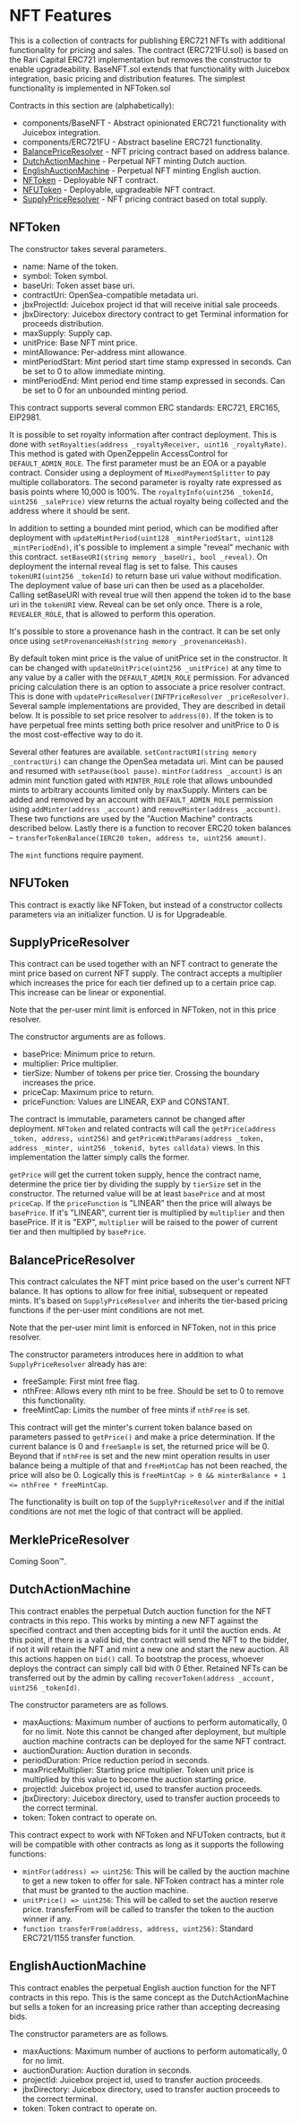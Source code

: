 # NFT Features

This is a collection of contracts for publishing ERC721 NFTs with additional functionality for pricing and sales. The contract (ERC721FU.sol) is based on the Rari Capital ERC721 implementation but removes the constructor to enable upgradeability. BaseNFT.sol extends that functionality with Juicebox integration, basic pricing and distribution features. The simplest functionality is implemented in NFToken.sol

Contracts in this section are (alphabetically):

- components/BaseNFT - Abstract opinionated ERC721 functionality with Juicebox integration.
- components/ERC721FU - Abstract baseline ERC721 functionality.
- [BalancePriceResolver](#balancepriceresolver) - NFT pricing contract based on address balance.
- [DutchActionMachine](#dutchactionmachine) - Perpetual NFT minting Dutch auction.
- [EnglishAuctionMachine](#englishauctionmachine) - Perpetual NFT minting English auction.
- [NFToken](#nftoken) - Deployable NFT contract.
- [NFUToken](#nfutoken) - Deployable, upgradeable NFT contract.
- [SupplyPriceResolver](#supplypriceresolver) - NFT pricing contract based on total supply.

## NFToken

The constructor takes several parameters.

- name: Name of the token.
- symbol: Token symbol.
- baseUri: Token asset base uri.
- contractUri: OpenSea-compatible metadata uri.
- jbxProjectId: Juicebox project id that will receive initial sale proceeds.
- jbxDirectory: Juicebox directory contract to get Terminal information for proceeds distribution.
- maxSupply: Supply cap.
- unitPrice: Base NFT mint price.
- mintAllowance: Per-address mint allowance.
- mintPeriodStart: Mint period start time stamp expressed in seconds. Can be set to 0 to allow immediate minting.
- mintPeriodEnd: Mint period end time stamp expressed in seconds. Can be set to 0 for an unbounded minting period.

This contract supports several common ERC standards: ERC721, ERC165, EIP2981.

It is possible to set royalty information after contract deployment. This is done with `setRoyalties(address _royaltyReceiver, uint16 _royaltyRate)`. This method is gated with OpenZeppelin AccessControl for `DEFAULT_ADMIN_ROLE`. The first parameter must be an EOA or a payable contract. Consider using a deployment of `MixedPaymentSplitter` to pay multiple collaborators. The second parameter is royalty rate expressed as basis points where 10,000 is 100%. The `royaltyInfo(uint256 _tokenId, uint256 _salePrice)` view returns the actual royalty being collected and the address where it should be sent.

In addition to setting a bounded mint period, which can be modified after deployment with `updateMintPeriod(uint128 _mintPeriodStart, uint128 _mintPeriodEnd)`, it's possible to implement a simple "reveal" mechanic with this contract. `setBaseURI(string memory _baseUri, bool _reveal)`. On deployment the internal reveal flag is set to false. This causes `tokenURI(uint256 _tokenId)` to return base uri value without modification. The deployment value of base uri can then be used as a placeholder. Calling setBaseURI with reveal true will then append the token id to the base uri in the `tokenURI` view. Reveal can be set only once. There is a role, `REVEALER_ROLE`, that is allowed to perform this operation.

It's possible to store a provenance hash in the contract. It can be set only once using `setProvenanceHash(string memory _provenanceHash)`.

By default token mint price is the value of unitPrice set in the constructor. It can be changed with `updateUnitPrice(uint256 _unitPrice)` at any time to any value by a caller with the `DEFAULT_ADMIN_ROLE` permission. For advanced pricing calculation there is an option to associate a price resolver contract. This is done with `updatePriceResolver(INFTPriceResolver _priceResolver)`. Several sample implementations are provided, They are described in detail below. It is possible to set price resolver to `address(0)`. If the token is to have perpetual free mints setting both price resolver and unitPrice to 0 is the most cost-effective way to do it.

Several other features are available. `setContractURI(string memory _contractUri)` can change the OpenSea metadata uri. Mint can be paused and resumed with `setPause(bool pause)`. `mintFor(address _account)` is an admin mint function gated with `MINTER_ROLE` role that allows unbounded mints to arbitrary accounts limited only by maxSupply. Minters can be added and removed by an account with `DEFAULT_ADMIN_ROLE` permission using `addMinter(address _account)` and `removeMinter(address _account)`. These two functions are used by the "Auction Machine" contracts described below. Lastly there is a function to recover ERC20 token balances – `transferTokenBalance(IERC20 token, address to, uint256 amount)`.

The `mint` functions require payment.

## NFUToken

This contract is exactly like NFToken, but instead of a constructor collects parameters via an initializer function. U is for Upgradeable.

## SupplyPriceResolver

This contract can be used together with an NFT contract to generate the mint price based on current NFT supply. The contract accepts a multiplier which increases the price for each tier defined up to a certain price cap. This increase can be linear or exponential.

Note that the per-user mint limit is enforced in NFToken, not in this price resolver.

The constructor arguments are as follows.

- basePrice: Minimum price to return.
- multiplier: Price multiplier.
- tierSize: Number of tokens per price tier. Crossing the boundary increases the price.
- priceCap: Maximum price to return.
- priceFunction: Values are LINEAR, EXP and CONSTANT.

The contract is immutable, parameters cannot be changed after deployment. `NFToken` and related contracts will call the `getPrice(address _token, address, uint256)` and `getPriceWithParams(address _token, address _minter, uint256 _tokenid, bytes calldata)` views. In this implementation the latter simply calls the former.

`getPrice` will get the current token supply, hence the contract name, determine the price tier by dividing the supply by `tierSize` set in the constructor. The returned value will be at least `basePrice` and at most `priceCap`. If the `priceFunction` is "LINEAR" then the price will always be `basePrice`. If it's "LINEAR", current tier is multiplied by `multiplier` and then basePrice. If it is "EXP", `multiplier` will be raised to the power of current tier and then multiplied by `basePrice`.

## BalancePriceResolver

This contract calculates the NFT mint price based on the user's current NFT balance. It has options to allow for free initial, subsequent or repeated mints. It's based on `SupplyPriceResolver` and inherits the tier-based pricing functions if the per-user mint conditions are not met.

Note that the per-user mint limit is enforced in NFToken, not in this price resolver.

The constructor parameters introduces here in addition to what `SupplyPriceResolver` already has are:

- freeSample: First mint free flag.
- nthFree: Allows every nth mint to be free. Should be set to 0 to remove this functionality.
- freeMintCap: Limits the number of free mints if `nthFree` is set.

This contract will get the minter's current token balance based on parameters passed to `getPrice()` and make a price determination. If the current balance is 0 and `freeSample` is set, the returned price will be 0. Beyond that if `nthFree` is set and the new mint operation results in user balance being a multiple of that and `freeMintCap` has not been reached, the price will also be 0. Logically this is `freeMintCap > 0 && minterBalance + 1 <= nthFree * freeMintCap`.

The functionality is built on top of the `SupplyPriceResolver` and if the initial conditions are not met the logic of that contract will be applied.

## MerklePriceResolver

Coming Soon™️.

## DutchActionMachine

This contract enables the perpetual Dutch auction function for the NFT contracts in this repo. This works by minting a new NFT against the specified contract and then accepting bids for it until the auction ends. At this point, if there is a valid bid, the contract will send the NFT to the bidder, if not it will retain the NFT and mint a new one and start the new auction. All this actions happen on `bid()` call. To bootstrap the process, whoever deploys the contract can simply call bid with 0 Ether. Retained NFTs can be transferred out by the admin by calling `recoverToken(address _account, uint256 _tokenId)`.

The constructor parameters are as follows.

- maxAuctions: Maximum number of auctions to perform automatically, 0 for no limit. Note this cannot be changed after deployment, but multiple auction machine contracts can be deployed for the same NFT contract.
- auctionDuration: Auction duration in seconds.
- periodDuration: Price reduction period in seconds.
- maxPriceMultiplier: Starting price multiplier. Token unit price is multiplied by this value to become the auction starting price.
- projectId: Juicebox project id, used to transfer auction proceeds.
- jbxDirectory: Juicebox directory, used to transfer auction proceeds to the correct terminal.
- token: Token contract to operate on.

This contract expect to work with NFToken and NFUToken contracts, but it will be compatible with other contracts as long as it supports the following functions:

- `mintFor(address) => uint256`: This will be called by the auction machine to get a new token to offer for sale. NFToken contract has a minter role that must be granted to the auction machine.
- `unitPrice() => uint256`: This will be called to set the auction reserve price. transferFrom will be called to transfer the token to the auction winner if any.
- `function transferFrom(address, address, uint256)`: Standard ERC721/1155 transfer function.

## EnglishAuctionMachine

This contract enables the perpetual English auction function for the NFT contracts in this repo. This is the same concept as the DutchActionMachine but sells a token for an increasing price rather than accepting decreasing bids.

The constructor parameters are as follows.

- maxAuctions: Maximum number of auctions to perform automatically, 0 for no limit.
- auctionDuration: Auction duration in seconds.
- projectId: Juicebox project id, used to transfer auction proceeds.
- jbxDirectory: Juicebox directory, used to transfer auction proceeds to the correct terminal.
- token: Token contract to operate on.
